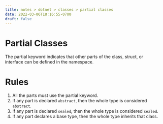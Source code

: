 ```yaml
---
title: notes > dotnet > classes > partial classes
date: 2022-03-06T18:16:55-0700
draft: false
---
```

# Partial Classes
The partial keyword indicates that other parts of the class, struct, or interface can be defined in the namespace.

# Rules
1.  All the parts must use the partial keyword.
2.  If any part is declared `abstract`, then the whole type is considered `abstract`.
3.  If any part is declared `sealed`, then the whole type is considered `sealed`.
4.  If any part declares a base type, then the whole type inherits that class.
